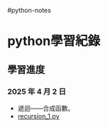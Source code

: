#python-notes
# python學習紀錄

## 學習進度
### 2025 年 4 月 2 日
- 遞迴——合成函數。
- [recursion_1.py](recursion_1.py.md)
  



